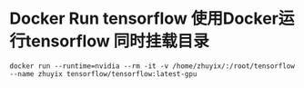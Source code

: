 # Docker Run  tensorflow 使用Docker运行tensorflow 同时挂载目录
```
docker run --runtime=nvidia --rm -it -v /home/zhuyix/:/root/tensorflow --name zhuyix tensorflow/tensorflow:latest-gpu
```
